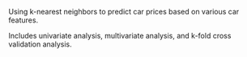 Using k-nearest neighbors to predict car prices based on various car features.

Includes univariate analysis, multivariate analysis, and k-fold cross validation analysis.
